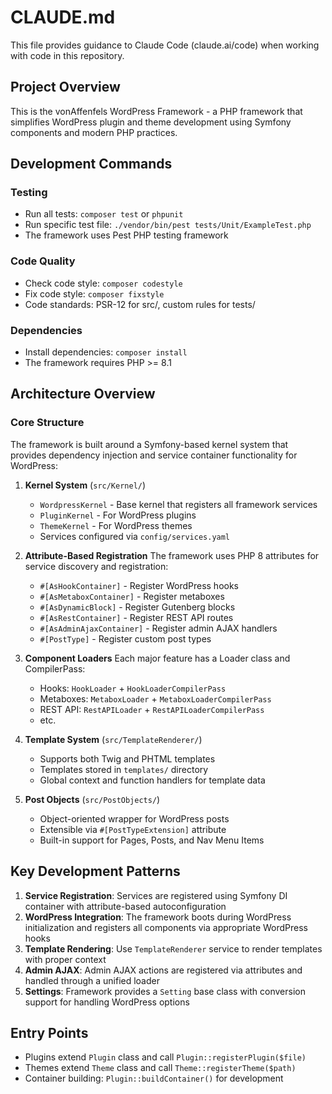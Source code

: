 # CLAUDE.md

This file provides guidance to Claude Code (claude.ai/code) when working with code in this repository.

## Project Overview

This is the vonAffenfels WordPress Framework - a PHP framework that simplifies WordPress plugin and theme development using Symfony components and modern PHP practices.

## Development Commands

### Testing
- Run all tests: `composer test` or `phpunit`
- Run specific test file: `./vendor/bin/pest tests/Unit/ExampleTest.php`
- The framework uses Pest PHP testing framework

### Code Quality
- Check code style: `composer codestyle`
- Fix code style: `composer fixstyle`
- Code standards: PSR-12 for src/, custom rules for tests/

### Dependencies
- Install dependencies: `composer install`
- The framework requires PHP >= 8.1

## Architecture Overview

### Core Structure

The framework is built around a Symfony-based kernel system that provides dependency injection and service container functionality for WordPress:

1. **Kernel System** (`src/Kernel/`)
   - `WordpressKernel` - Base kernel that registers all framework services
   - `PluginKernel` - For WordPress plugins
   - `ThemeKernel` - For WordPress themes
   - Services configured via `config/services.yaml`

2. **Attribute-Based Registration**
   The framework uses PHP 8 attributes for service discovery and registration:
   - `#[AsHookContainer]` - Register WordPress hooks
   - `#[AsMetaboxContainer]` - Register metaboxes
   - `#[AsDynamicBlock]` - Register Gutenberg blocks
   - `#[AsRestContainer]` - Register REST API routes
   - `#[AsAdminAjaxContainer]` - Register admin AJAX handlers
   - `#[PostType]` - Register custom post types

3. **Component Loaders**
   Each major feature has a Loader class and CompilerPass:
   - Hooks: `HookLoader` + `HookLoaderCompilerPass`
   - Metaboxes: `MetaboxLoader` + `MetaboxLoaderCompilerPass`
   - REST API: `RestAPILoader` + `RestAPILoaderCompilerPass`
   - etc.

4. **Template System** (`src/TemplateRenderer/`)
   - Supports both Twig and PHTML templates
   - Templates stored in `templates/` directory
   - Global context and function handlers for template data

5. **Post Objects** (`src/PostObjects/`)
   - Object-oriented wrapper for WordPress posts
   - Extensible via `#[PostTypeExtension]` attribute
   - Built-in support for Pages, Posts, and Nav Menu Items

## Key Development Patterns

1. **Service Registration**: Services are registered using Symfony DI container with attribute-based autoconfiguration
2. **WordPress Integration**: The framework boots during WordPress initialization and registers all components via appropriate WordPress hooks
3. **Template Rendering**: Use `TemplateRenderer` service to render templates with proper context
4. **Admin AJAX**: Admin AJAX actions are registered via attributes and handled through a unified loader
5. **Settings**: Framework provides a `Setting` base class with conversion support for handling WordPress options

## Entry Points

- Plugins extend `Plugin` class and call `Plugin::registerPlugin($file)` 
- Themes extend `Theme` class and call `Theme::registerTheme($path)`
- Container building: `Plugin::buildContainer()` for development